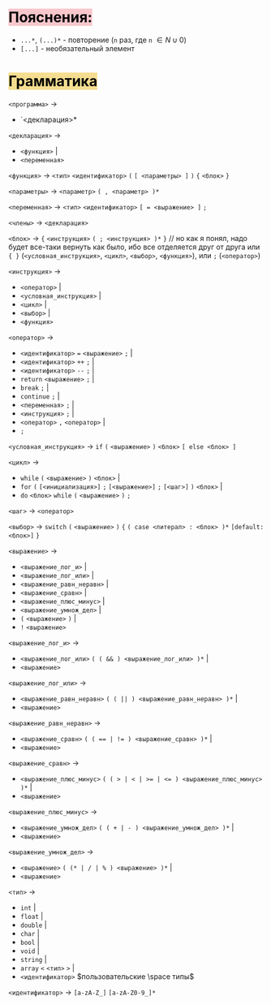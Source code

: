 # <mark style="background: #F8C7CC;">Пояснения:</mark>
- `...*`, `(...)*` - повторение (`n` раз, где `n` $\in N \cup 0$)
- `[...]` - необязательный элемент


# <mark style="background: #F5DD90;">Грамматика</mark>
`<программа>` $\rightarrow$
- `<декларация>*

`<декларация>` $\rightarrow$
- `<функция>` |
- `<переменная>`

`<функция>` $\rightarrow$ `<тип>` `<идентификатор>` `(` `[ <параметры> ]` `)` `{` `<блок>` `}`

`<параметры>` $\rightarrow$ `<параметр>` `( , <параметр> )*`

`<переменная>` $\rightarrow$ `<тип>` `<идентификатор>` `[ = <выражение> ]` `;`

`<члены>` $\rightarrow$ `<декларация>`

`<блок>` $\rightarrow$ `{` `<инструкция>` `( ; <инструкция> )*` `}` // но как я понял, надо будет все-таки вернуть как было, ибо все отделяется друг от друга или `{ }` (`<условная_инструкция>`, `<цикл>`, `<выбор>`, `<функция>`), или `;` (`<оператор>`)

`<инструкция>` $\rightarrow$
- `<оператор>` |
- `<условная_инструкция>` |
- `<цикл>` |
- `<выбор>` |
- `<функция>`

`<оператор>` $\rightarrow$
- `<идентификатор>` `=` `<выражение>` `;` |
- `<идентификатор>` `++` `;` |
- `<идентификатор>` `--` `;` |
- `return` `<выражение>` `;` |
- `break` `;` |
- `continue` `;` |
- `<переменная>` `;` |
- `<инструкция>` `;` |
- `<оператор>` `,` `<оператор>` |
- `;`

`<условная_инструкция>` $\rightarrow$ `if` `(` `<выражение>` `)` `<блок>` `[ else <блок> ]`

`<цикл>` $\rightarrow$
- `while` `(` `<выражение>` `)` `<блок>` |
- `for` `(` `[<инициализация>]` `;` `[<выражение>]` `;` `[<шаг>]` `)` `<блок>` |
- `do` `<блок>` `while` `(` `<выражение>` `)` `;`

`<шаг>` $\rightarrow$ `<оператор>`

`<выбор>` $\rightarrow$ `switch` `(` `<выражение>` `)` `{` `( case <литерал> : <блок> )*` `[default: <блок>]` `}`

`<выражение>` $\rightarrow$
- `<выражение_лог_и>` |
- `<выражение_лог_или>` |
- `<выражение_равн_неравн>` |
- `<выражение_сравн>` |
- `<выражение_плюс_минус>` |
- `<выражение_умнож_дел>` |
- `(` `<выражение>` `)` |
- `!` `<выражение>`

`<выражение_лог_и>` $\rightarrow$
- `<выражение_лог_или>` `( ( && ) <выражение_лог_или> )*` |
- `<выражение>`

`<выражение_лог_или>` $\rightarrow$
- `<выражение_равн_неравн>` `( ( || ) <выражение_равн_неравн> )*` |
- `<выражение>`

`<выражение_равн_неравн>` $\rightarrow$
- `<выражение_сравн>` `( ( == | != ) <выражение_сравн> )*` |
- `<выражение>`

`<выражение_сравн>` $\rightarrow$
- `<выражение_плюс_минус>` `( ( > | < | >= | <= ) <выражение_плюс_минус> )*` |
- `<выражение>`

`<выражение_плюс_минус>` $\rightarrow$
- `<выражение_умнож_дел>` `( ( + | - ) <выражение_умнож_дел> )*` |
- `<выражение>`

`<выражение_умнож_дел>` $\rightarrow$
- `<выражение>` `( (* | / | % ) <выражение> )*` |
- `<выражение>`

`<тип>` $\rightarrow$
- `int` |
- `float` |
- `double` |
- `char` |
- `bool` |
- `void` |
- `string` |
- `array` `<` `<тип>` `>` |
- `<идентификатор>` $пользовательские \space типы$

`<идентификатор>` $\rightarrow$ `[a-zA-Z_]` `[a-zA-Z0-9_]*`

